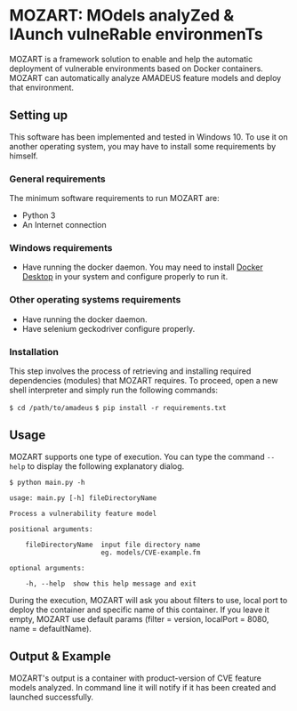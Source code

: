 # MOZART: MOdels analyZed & lAunch vulneRable environmenTs

MOZART is a framework solution to enable and help the automatic deployment of vulnerable environments based on Docker containers. MOZART can automatically analyze AMADEUS feature models and deploy that environment.

## Setting up

This software has been implemented and tested in Windows 10. To use it on another operating system, you may have to install some requirements by himself.

### General requirements
The minimum software requirements to run MOZART are:

* Python  3
* An Internet connection

### Windows requirements

* Have running the docker daemon. You may need to install [Docker Desktop](https://docs.docker.com/docker-for-windows/install/) in your system and configure properly to run it.

### Other operating systems requirements

* Have running the docker daemon.
* Have selenium geckodriver configure properly.

### Installation

This step involves the process of retrieving and installing required dependencies (modules) that MOZART requires. To proceed, open a new shell interpreter and simply run the following commands:

```$ cd /path/to/amadeus```
```$ pip install -r requirements.txt```

## Usage

MOZART supports one type of execution. You can type the command ```--help``` to display the following explanatory dialog.

```
$ python main.py -h

usage: main.py [-h] fileDirectoryName

Process a vulnerability feature model

positional arguments:

    fileDirectoryName  input file directory name
                       eg. models/CVE-example.fm

optional arguments:

    -h, --help  show this help message and exit
```

During the execution, MOZART will ask you about filters to use, local port to deploy the container and specific name of this container. If you leave it empty, MOZART use default params (filter = version, localPort = 8080, name = defaultName).

## Output & Example

MOZART's output is a container with product-version of CVE feature models analyzed. In command line it will notify if it has been created and launched successfully.
